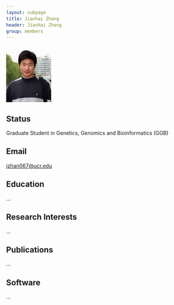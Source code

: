 ```yaml
---
layout: subpage
title: Jianhai Zhang 
header: Jianhai Zhang
group: members 
---
```


![Image](/members/jianhai-zhang.jpg)

## Status

Graduate Student in Genetics, Genomics and Bioinformatics (GGB)

## Email 

jzhan067@ucr.edu 

## Education

...

## Research Interests

...

## Publications

...

## Software

...
